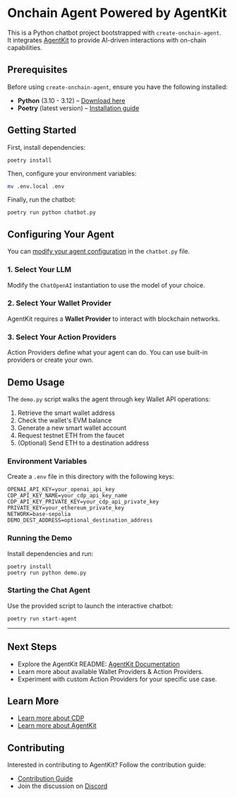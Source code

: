# Onchain Agent Powered by AgentKit

This is a Python chatbot project bootstrapped with `create-onchain-agent`.  
It integrates [AgentKit](https://github.com/coinbase/agentkit) to provide AI-driven interactions with on-chain capabilities.

## Prerequisites

Before using `create-onchain-agent`, ensure you have the following installed:

- **Python** (3.10 - 3.12) – [Download here](https://www.python.org/downloads/)
- **Poetry** (latest version) – [Installation guide](https://python-poetry.org/docs/#installation)

## Getting Started

First, install dependencies:

`poetry install`

Then, configure your environment variables:

```sh
mv .env.local .env
```

Finally, run the chatbot:

`poetry run python chatbot.py`


## Configuring Your Agent

You can [modify your agent configuration](https://github.com/coinbase/agentkit/tree/main/typescript/agentkit#usage) in the `chatbot.py` file.

### 1. Select Your LLM  
Modify the `ChatOpenAI` instantiation to use the model of your choice.

### 2. Select Your Wallet Provider  
AgentKit requires a **Wallet Provider** to interact with blockchain networks.

### 3. Select Your Action Providers  
Action Providers define what your agent can do. You can use built-in providers or create your own.

## Demo Usage
The `demo.py` script walks the agent through key Wallet API operations:

1. Retrieve the smart wallet address
2. Check the wallet's EVM balance
3. Generate a new smart wallet account
4. Request testnet ETH from the faucet
5. (Optional) Send ETH to a destination address

### Environment Variables
Create a `.env` file in this directory with the following keys:
```properties
OPENAI_API_KEY=your_openai_api_key
CDP_API_KEY_NAME=your_cdp_api_key_name
CDP_API_KEY_PRIVATE_KEY=your_cdp_api_private_key
PRIVATE_KEY=your_ethereum_private_key
NETWORK=base-sepolia
DEMO_DEST_ADDRESS=optional_destination_address
```

### Running the Demo
Install dependencies and run:
```pwsh
poetry install
poetry run python demo.py
```

### Starting the Chat Agent
Use the provided script to launch the interactive chatbot:
```pwsh
poetry run start-agent
```

---

## Next Steps

- Explore the AgentKit README: [AgentKit Documentation](https://github.com/coinbase/agentkit)
- Learn more about available Wallet Providers & Action Providers.
- Experiment with custom Action Providers for your specific use case.

## Learn More

- [Learn more about CDP](https://docs.cdp.coinbase.com/)
- [Learn more about AgentKit](https://docs.cdp.coinbase.com/agentkit/docs/welcome)


## Contributing

Interested in contributing to AgentKit? Follow the contribution guide:

- [Contribution Guide](https://github.com/coinbase/agentkit/blob/main/CONTRIBUTING.md)
- Join the discussion on [Discord](https://discord.gg/CDP)
